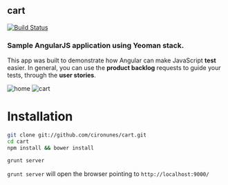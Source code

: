 ## cart
[![Build Status](https://travis-ci.org/cironunes/cart.png)](https://travis-ci.org/cironunes/cart)

### Sample AngularJS application using Yeoman stack.

This app was built to demonstrate how Angular can make JavaScript **test** easier.
In general, you can use the **product backlog** requests to guide your tests, through the **user stories**.

![home](http://f.cl.ly/items/0M3i3p3g2X1u360e1a1o/home.png)
![cart](http://f.cl.ly/items/3u2X2U160B2W1b3Z3B2A/cart.png)

# Installation

```sh
git clone git://github.com/cironunes/cart.git
cd cart
npm install && bower install

grunt server
```

```grunt server``` will open the browser pointing to ```http://localhost:9000/```